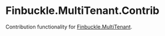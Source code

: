 # Finbuckle.MultiTenant.Contrib
Contribution functionality for [Finbuckle.MultiTenant](https://www.finbuckle.com/MultiTenant).